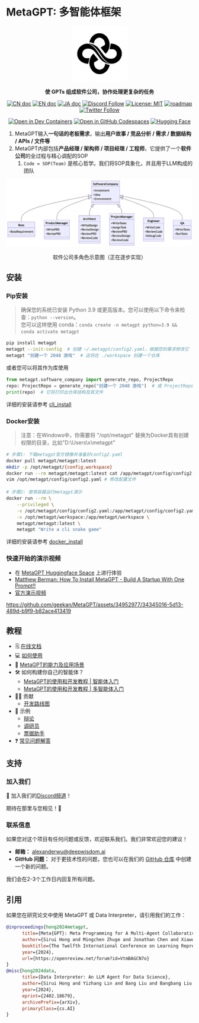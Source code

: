 # MetaGPT: 多智能体框架

<p align="center">
<a href=""><img src="resources/MetaGPT-new-log.png" alt="MetaGPT logo: 使 GPT 以软件公司的形式工作，协作处理更复杂的任务" width="150px"></a>
</p>

<p align="center">
<b>使 GPTs 组成软件公司，协作处理更复杂的任务</b>
</p>

<p align="center">
<a href="docs/README_CN.md"><img src="https://img.shields.io/badge/文档-中文版-blue.svg" alt="CN doc"></a>
<a href="README.md"><img src="https://img.shields.io/badge/document-English-blue.svg" alt="EN doc"></a>
<a href="docs/README_JA.md"><img src="https://img.shields.io/badge/ドキュメント-日本語-blue.svg" alt="JA doc"></a>
<a href="https://discord.gg/DYn29wFk9z"><img src="https://dcbadge.vercel.app/api/server/DYn29wFk9z?style=flat" alt="Discord Follow"></a>
<a href="https://opensource.org/licenses/MIT"><img src="https://img.shields.io/badge/License-MIT-blue.svg" alt="License: MIT"></a>
<a href="docs/ROADMAP.md"><img src="https://img.shields.io/badge/ROADMAP-路线图-blue" alt="roadmap"></a>
<a href="https://twitter.com/MetaGPT_"><img src="https://img.shields.io/twitter/follow/MetaGPT?style=social" alt="Twitter Follow"></a>
</p>

<p align="center">
   <a href="https://vscode.dev/redirect?url=vscode://ms-vscode-remote.remote-containers/cloneInVolume?url=https://github.com/geekan/MetaGPT"><img src="https://img.shields.io/static/v1?label=Dev%20Containers&message=Open&color=blue&logo=visualstudiocode" alt="Open in Dev Containers"></a>
   <a href="https://codespaces.new/geekan/MetaGPT"><img src="https://img.shields.io/badge/Github_Codespace-Open-blue?logo=github" alt="Open in GitHub Codespaces"></a>
   <a href="https://huggingface.co/spaces/deepwisdom/MetaGPT" target="_blank"><img alt="Hugging Face" src="https://img.shields.io/badge/%F0%9F%A4%97%20-Hugging%20Face-blue?color=blue&logoColor=white" /></a>
</p>

1. MetaGPT输入**一句话的老板需求**，输出**用户故事 / 竞品分析 / 需求 / 数据结构 / APIs / 文件等**
2. MetaGPT内部包括**产品经理 / 架构师 / 项目经理 / 工程师**，它提供了一个**软件公司**的全过程与精心调配的SOP
   1. `Code = SOP(Team)` 是核心哲学。我们将SOP具象化，并且用于LLM构成的团队

![一个完全由大语言模型角色构成的软件公司](resources/software_company_cd.jpeg)

<p align="center">软件公司多角色示意图（正在逐步实现）</p>

## 安装
### Pip安装

> 确保您的系统已安装 Python 3.9 或更高版本。您可以使用以下命令来检查：`python --version`。  
> 您可以这样使用 conda：`conda create -n metagpt python=3.9 && conda activate metagpt`

```bash
pip install metagpt
metagpt --init-config  # 创建 ~/.metagpt/config2.yaml，根据您的需求修改它
metagpt "创建一个 2048 游戏"  # 这将在 ./workspace 创建一个仓库
```

或者您可以将其作为库使用

```python
from metagpt.software_company import generate_repo, ProjectRepo
repo: ProjectRepo = generate_repo("创建一个 2048 游戏")  # 或 ProjectRepo("<路径>")
print(repo)  # 它将打印出仓库结构及其文件
```

详细的安装请参考 [cli_install](https://docs.deepwisdom.ai/guide/get_started/installation.html#install-stable-version)

### Docker安装
> 注意：在Windows中，你需要将 "/opt/metagpt" 替换为Docker具有创建权限的目录，比如"D:\Users\x\metagpt"

```bash
# 步骤1: 下载metagpt官方镜像并准备好config2.yaml
docker pull metagpt/metagpt:latest
mkdir -p /opt/metagpt/{config,workspace}
docker run --rm metagpt/metagpt:latest cat /app/metagpt/config/config2.yaml > /opt/metagpt/config/config2.yaml
vim /opt/metagpt/config/config2.yaml # 修改配置文件

# 步骤2: 使用容器运行metagpt演示
docker run --rm \
    --privileged \
    -v /opt/metagpt/config/config2.yaml:/app/metagpt/config/config2.yaml \
    -v /opt/metagpt/workspace:/app/metagpt/workspace \
    metagpt/metagpt:latest \
    metagpt "Write a cli snake game"
```

详细的安装请参考 [docker_install](https://docs.deepwisdom.ai/main/zh/guide/get_started/installation.html#%E4%BD%BF%E7%94%A8docker%E5%AE%89%E8%A3%85)

### 快速开始的演示视频
- 在 [MetaGPT Huggingface Space](https://huggingface.co/spaces/deepwisdom/MetaGPT) 上进行体验
- [Matthew Berman: How To Install MetaGPT - Build A Startup With One Prompt!!](https://youtu.be/uT75J_KG_aY)
- [官方演示视频](https://github.com/geekan/MetaGPT/assets/2707039/5e8c1062-8c35-440f-bb20-2b0320f8d27d)

https://github.com/geekan/MetaGPT/assets/34952977/34345016-5d13-489d-b9f9-b82ace413419

## 教程
- 🗒 [在线文档](https://docs.deepwisdom.ai/main/zh/)
- 💻 [如何使用](https://docs.deepwisdom.ai/main/zh/guide/get_started/quickstart.html)  
- 🔎 [MetaGPT的能力及应用场景](https://docs.deepwisdom.ai/main/zh/guide/get_started/introduction.html)
- 🛠 如何构建你自己的智能体？
  - [MetaGPT的使用和开发教程 | 智能体入门](https://docs.deepwisdom.ai/main/zh/guide/tutorials/agent_101.html)
  - [MetaGPT的使用和开发教程 | 多智能体入门](https://docs.deepwisdom.ai/main/zh/guide/tutorials/multi_agent_101.html)
- 🧑‍💻 贡献
  - [开发路线图](ROADMAP.md)
- 🔖 示例
  - [辩论](https://docs.deepwisdom.ai/main/zh/guide/use_cases/multi_agent/debate.html)
  - [调研员](https://docs.deepwisdom.ai/main/zh/guide/use_cases/agent/researcher.html)
  - [票据助手](https://docs.deepwisdom.ai/main/zh/guide/use_cases/agent/receipt_assistant.html)
- ❓ [常见问题解答](https://docs.deepwisdom.ai/main/zh/guide/faq.html)

## 支持

### 加入我们

📢 加入我们的[Discord频道](https://discord.gg/ZRHeExS6xv)！

期待在那里与您相见！🎉

### 联系信息

如果您对这个项目有任何问题或反馈，欢迎联系我们。我们非常欢迎您的建议！

- **邮箱：** alexanderwu@deepwisdom.ai
- **GitHub 问题：** 对于更技术性的问题，您也可以在我们的 [GitHub 仓库](https://github.com/geekan/metagpt/issues) 中创建一个新的问题。

我们会在2-3个工作日内回复所有问题。

## 引用

如果您在研究论文中使用 MetaGPT 或 Data Interpreter，请引用我们的工作：

```bibtex
@inproceedings{hong2024metagpt,
      title={Meta{GPT}: Meta Programming for A Multi-Agent Collaborative Framework},
      author={Sirui Hong and Mingchen Zhuge and Jonathan Chen and Xiawu Zheng and Yuheng Cheng and Jinlin Wang and Ceyao Zhang and Zili Wang and Steven Ka Shing Yau and Zijuan Lin and Liyang Zhou and Chenyu Ran and Lingfeng Xiao and Chenglin Wu and J{\"u}rgen Schmidhuber},
      booktitle={The Twelfth International Conference on Learning Representations},
      year={2024},
      url={https://openreview.net/forum?id=VtmBAGCN7o}
}
@misc{hong2024data,
      title={Data Interpreter: An LLM Agent For Data Science}, 
      author={Sirui Hong and Yizhang Lin and Bang Liu and Bangbang Liu and Binhao Wu and Danyang Li and Jiaqi Chen and Jiayi Zhang and Jinlin Wang and Li Zhang and Lingyao Zhang and Min Yang and Mingchen Zhuge and Taicheng Guo and Tuo Zhou and Wei Tao and Wenyi Wang and Xiangru Tang and Xiangtao Lu and Xiawu Zheng and Xinbing Liang and Yaying Fei and Yuheng Cheng and Zongze Xu and Chenglin Wu},
      year={2024},
      eprint={2402.18679},
      archivePrefix={arXiv},
      primaryClass={cs.AI}
}
```
